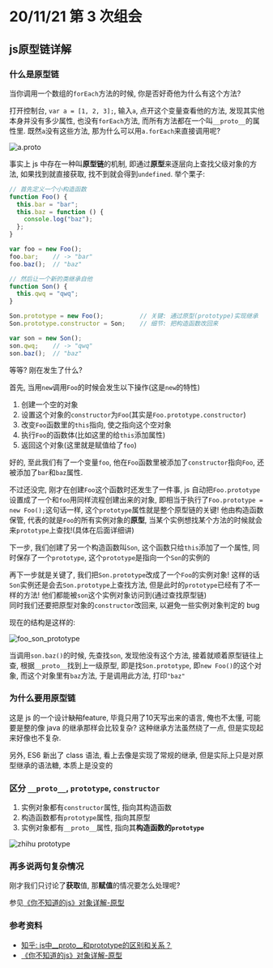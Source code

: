 
# 20/11/21 第 3 次组会

## js原型链详解

### 什么是原型链

当你调用一个数组的`forEach`方法的时候, 你是否好奇他为什么有这个方法?

打开控制台, `var a = [1, 2, 3];`, 输入`a`, 点开这个变量查看他的方法, 发现其实他本身并没有多少属性, 也没有`forEach`方法, 而所有方法都在一个叫`__proto__`的属性里. 既然`a`没有这些方法, 那为什么可以用`a.forEach`来直接调用呢?

![a.__proto__](https://s3.ax1x.com/2020/11/20/DMgzqI.png)

事实上 js 中存在一种叫**原型链**的机制, 即通过**原型**来逐层向上查找父级对象的方法, 如果找到就直接获取, 找不到就会得到`undefined`. 举个栗子:

```js
// 首先定义一个小构造函数
function Foo() {
  this.bar = "bar";
  this.baz = function () {
    console.log("baz");
  };
}

var foo = new Foo();
foo.bar;    // -> "bar"
foo.baz();  // "baz"

// 然后让一个新的类继承自他
function Son() {
  this.qwq = "qwq";
}

Son.prototype = new Foo();          // 关键: 通过原型(prototype)实现继承
Son.prototype.constructor = Son;    // 细节: 把构造函数改回来

var son = new Son();
son.qwq;    // -> "qwq"
son.baz();  // "baz"
```

等等? 刚在发生了什么?

首先, 当用`new`调用`Foo`的时候会发生以下操作(这是`new`的特性)

1. 创建一个空的对象
2. 设置这个对象的`constructor`为`Foo`(其实是`Foo.prototype.constructor`)
3. 改变`Foo`函数里的`this`指向, 使之指向这个空对象
4. 执行`Foo`的函数体(比如这里的给`this`添加属性)
5. 返回这个对象(这里就是赋值给了`foo`)

好的, 至此我们有了一个变量`foo`, 他在`Foo`函数里被添加了`constructor`指向`Foo`, 还被添加了`bar`和`baz`属性.

不过还没完, 刚才在创建`Foo`这个函数时还发生了一件事, js 自动把`Foo.prototype`设置成了一个和`foo`用同样流程创建出来的对象, 即相当于执行了`Foo.prototype = new Foo();`这句话一样, 这个`prototype`属性就是整个原型链的关键! 他由构造函数保管, 代表的就是`Foo`的所有实例对象的**原型**, 当某个实例想找某个方法的时候就会来`prototype`上查找!(具体在后面详细讲)

下一步, 我们创建了另一个构造函数叫`Son`, 这个函数只给`this`添加了一个属性, 同时保存了一个`prototype`, 这个`prototype`是指向一个`Son`的实例的

再下一步就是关键了, 我们把`Son.prototype`改成了一个`Foo`的实例对象! 这样的话`Son`实例还是会去`Son.prototype`上查找方法, 但是此时的`prototype`已经有了不一样的方法! 他们都能被`son`这个实例对象访问到(通过查找原型链)  
同时我们还要把原型对象的`constructor`改回来, 以避免一些实例对象判定的 bug

现在的结构是这样的:

![foo_son_prototype](https://s3.ax1x.com/2020/11/20/DM2pZt.png)

当调用`son.baz()`的时候, 先查找`son`, 发现他没有这个方法, 接着就顺着原型链往上查, 根据`__proto__`找到上一级原型, 即是找`Son.prototype`, 即`new Foo()`的这个对象, 而这个对象里有`baz`方法, 于是调用此方法, 打印`"baz"`

### 为什么要用原型链

这是 js 的一个设计<del>缺陷</del>feature, 毕竟只用了10天写出来的语言, 俺也不太懂, 可能要是整的像 java 的继承那样会比较复杂? 这种继承方法虽然绕了一点, 但是实现起来好像也不复杂.

另外, ES6 新出了 class 语法, 看上去像是实现了常规的继承, 但是实际上只是对原型继承的语法糖, 本质上是没变的

### 区分 `__proto__`, `prototype`, `constructor`

1. 实例对象都有`constructor`属性, 指向其构造函数
2. 构造函数都有`prototype`属性, 指向其原型
3. 实例对象都有`__proto__`属性, 指向其**构造函数的`prototype`**

![zhihu prototype](https://pic1.zhimg.com/80/e83bca5f1d1e6bf359d1f75727968c11_1440w.jpg?source=1940ef5c)

### 再多说两句复杂情况

刚才我们只讨论了**获取**值, 那**赋值**的情况要怎么处理呢?

参见[《你不知道的js》对象详解-原型](http://www.xiong35.cn/blog2.0/articles/blog/81)

### 参考资料

- [知乎: js中__proto__和prototype的区别和关系？](https://www.zhihu.com/question/34183746/answer/58155878)
- [《你不知道的js》对象详解-原型](http://www.xiong35.cn/blog2.0/articles/blog/81)
